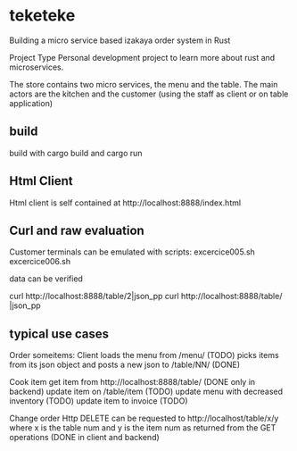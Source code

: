 # teketeke
Building a micro service based izakaya order system in Rust

Project Type
Personal development project to learn more about rust and microservices.

The store contains two micro services, the menu and the table. The main actors are the kitchen and the customer (using the staff as client or on table application)

## build
build with cargo build and cargo run
 
## Html Client
Html client is self contained at http://localhost:8888/index.html

## Curl and raw evaluation
Customer terminals can be emulated with  scripts:
    excercice005.sh
    excercice006.sh

data can be verified

curl http://localhost:8888/table/2|json_pp 
curl http://localhost:8888/table/ |json_pp 

## typical use cases

Order someitems:
Client loads the menu from /menu/ (TODO) picks items from its json object and posts a new json to /table/NN/  (DONE)

Cook item
get item from http://localhost:8888/table/ (DONE only in backend)
update item on /table/item (TODO)
update menu with decreased inventory (TODO)
update item to invoice (TODO)

Change order
Http DELETE can be requested to http://localhost/table/x/y where x is the table num and y is the item num as returned from the GET operations (DONE in client and backend)

